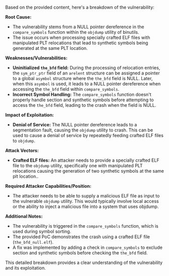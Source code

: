 Based on the provided content, here's a breakdown of the vulnerability:

**Root Cause:**
- The vulnerability stems from a NULL pointer dereference in the `compare_symbols` function within the `objdump` utility of binutils.
- The issue occurs when processing specially crafted ELF files with manipulated PLT relocations that lead to synthetic symbols being generated at the same PLT location.

**Weaknesses/Vulnerabilities:**
- **Uninitialized `the_bfd` field:** During the processing of relocation entries, the `sym_ptr_ptr` field of an `arelent` structure can be assigned a pointer to a global `asymbol` structure where the `the_bfd` field is NULL. Later, when this `asymbol` is used, it leads to a NULL pointer dereference when accessing the `the_bfd` field within `compare_symbols`.
- **Incorrect Symbol Handling:** The `compare_symbols` function doesn't properly handle section and synthetic symbols before attempting to access the `the_bfd` field, leading to the crash when the field is NULL.

**Impact of Exploitation:**
- **Denial of Service:** The NULL pointer dereference leads to a segmentation fault, causing the `objdump` utility to crash. This can be used to cause a denial of service by repeatedly feeding crafted ELF files to `objdump`.

**Attack Vectors:**
- **Crafted ELF files:** An attacker needs to provide a specially crafted ELF file to the `objdump` utility, specifically one with manipulated PLT relocations causing the generation of two synthetic symbols at the same plt location..

**Required Attacker Capabilities/Position:**
- The attacker needs to be able to supply a malicious ELF file as input to the vulnerable `objdump` utility. This would typically involve local access or the ability to inject a malicious file into a system that uses objdump.

**Additional Notes:**
- The vulnerability is triggered in the `compare_symbols` function, which is used during symbol sorting.
- The provided PoC demonstrates the crash using a crafted ELF file (`the_bfd_null.elf`).
- A fix was implemented by adding a check in `compare_symbols` to exclude section and synthetic symbols before checking the `the_bfd` field.

This detailed breakdown provides a clear understanding of the vulnerability and its exploitation.